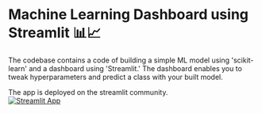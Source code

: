 # Machine Learning Dashboard using Streamlit 📊📈
The codebase contains a code of building a simple ML model using 'scikit-learn' and a dashboard using 'Streamlit.' The dashboard enables you to tweak hyperparameters and predict a class with your built model.

The app is deployed on the streamlit community. <br>
[![Streamlit App](https://static.streamlit.io/badges/streamlit_badge_black_white.svg)](https://docker-app-sklearn-app-z364ymjlrp3mfvzozitnsx.streamlit.app/)
